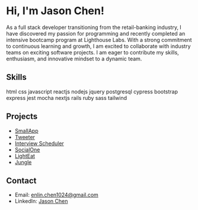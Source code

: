 # Hi, I'm Jason Chen!

As a full stack developer transitioning from the retail-banking industry, I have discovered my passion for programming and recently completed an intensive bootcamp program at Lighthouse Labs. With a strong commitment to continuous learning and growth, I am excited to collaborate with industry teams on exciting software projects. I am eager to contribute my skills, enthusiasm, and innovative mindset to a dynamic team.

## Skills

html css javascript reactjs nodejs jquery postgresql cypress bootstrap express jest mocha nextjs rails ruby sass tailwind


## Projects

- [SmallApp](https://github.com/zhuicode99/smallapp)
- [Tweeter](https://github.com/zhuicode99/new-tweeter)
- [Interview Scheduler](https://github.com/zhuicode99/scheduler)
- [SocialOne](https://github.com/shuiandy/socialone)
- [LightEat](https://github.com/zhuicode99/lighteat)
- [Jungle](https://github.com/zhuicode99/jungle-rails)
## Contact

- Email: enlin.chen1024@gmail.com
- LinkedIn: [Jason Chen](https://www.linkedin.com/in/jason-chen-coding/)
